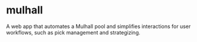 # mulhall
A web app that automates a Mulhall pool and simplifies interactions for user workflows, such as pick management and strategizing.
